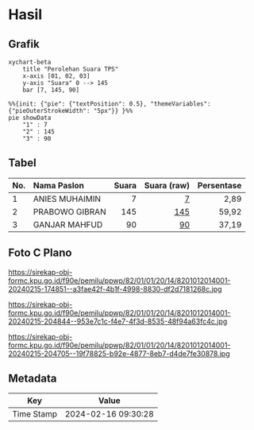 # Hasil

## Grafik

```mermaid
xychart-beta
    title "Perolehan Suara TPS"
    x-axis [01, 02, 03]
    y-axis "Suara" 0 --> 145
    bar [7, 145, 90]
```

```mermaid
%%{init: {"pie": {"textPosition": 0.5}, "themeVariables": {"pieOuterStrokeWidth": "5px"}} }%%
pie showData
    "1" : 7
    "2" : 145
    "3" : 90
```

## Tabel

| No. | Nama Paslon    | Suara | Suara (raw) | Persentase |
|:--- |:-------------- | -----:| -----------:| ----------:|
| 1   | ANIES MUHAIMIN | 7     | [7][p-1]    | 2,89       |
| 2   | PRABOWO GIBRAN | 145   | [145][p-2]  | 59,92      |
| 3   | GANJAR MAHFUD  | 90    | [90][p-3]   | 37,19      |


[p-1]: https://github.com/gigit-pemilu/pemilu-2024-82-maluku-utara/blob/main/pilpres/hitung-suara/sub/82-maluku-utara/sub/01-halmahera-barat/sub/01-jailolo/sub/2014-gamtala/sub/001-tps/sub/paslon-1.txt
[p-2]: https://github.com/gigit-pemilu/pemilu-2024-82-maluku-utara/blob/main/pilpres/hitung-suara/sub/82-maluku-utara/sub/01-halmahera-barat/sub/01-jailolo/sub/2014-gamtala/sub/001-tps/sub/paslon-2.txt
[p-3]: https://github.com/gigit-pemilu/pemilu-2024-82-maluku-utara/blob/main/pilpres/hitung-suara/sub/82-maluku-utara/sub/01-halmahera-barat/sub/01-jailolo/sub/2014-gamtala/sub/001-tps/sub/paslon-3.txt

## Foto C Plano

https://sirekap-obj-formc.kpu.go.id/f90e/pemilu/ppwp/82/01/01/20/14/8201012014001-20240215-174851--a3fae42f-4b1f-4998-8830-df2d7181268c.jpg

https://sirekap-obj-formc.kpu.go.id/f90e/pemilu/ppwp/82/01/01/20/14/8201012014001-20240215-204844--953e7c1c-f4e7-4f3d-8535-48f94a63fc4c.jpg

https://sirekap-obj-formc.kpu.go.id/f90e/pemilu/ppwp/82/01/01/20/14/8201012014001-20240215-204705--19f78825-b92e-4877-8eb7-d4de7fe30878.jpg


## Metadata

| Key        | Value               |
| ---------- | ------------------- |
| Time Stamp | 2024-02-16 09:30:28 |



